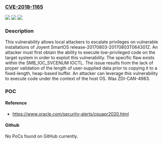 ### [CVE-2018-1165](https://cve.mitre.org/cgi-bin/cvename.cgi?name=CVE-2018-1165)
![](https://img.shields.io/static/v1?label=Product&message=Joyent%20SmartOS&color=blue)
![](https://img.shields.io/static/v1?label=Version&message=n%2Fa&color=blue)
![](https://img.shields.io/static/v1?label=Vulnerability&message=CWE-122-Heap-based%20Buffer%20Overflow&color=brighgreen)

### Description

This vulnerability allows local attackers to escalate privileges on vulnerable installations of Joyent SmartOS release-20170803-20170803T064301Z. An attacker must first obtain the ability to execute low-privileged code on the target system in order to exploit this vulnerability. The specific flaw exists within the SMB_IOC_SVCENUM IOCTL. The issue results from the lack of proper validation of the length of user-supplied data prior to copying it to a fixed-length, heap-based buffer. An attacker can leverage this vulnerability to execute code under the context of the host OS. Was ZDI-CAN-4983.

### POC

#### Reference
- https://www.oracle.com/security-alerts/cpuapr2020.html

#### Github
No PoCs found on GitHub currently.

